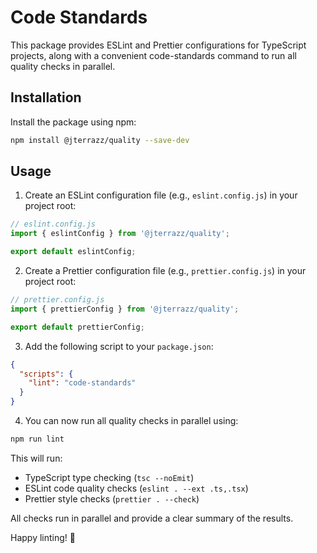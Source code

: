 # Code Standards

This package provides ESLint and Prettier configurations for TypeScript projects, along with a convenient code-standards command to run all quality checks in parallel.

## Installation

Install the package using npm:

```bash
npm install @jterrazz/quality --save-dev
```

## Usage

1. Create an ESLint configuration file (e.g., `eslint.config.js`) in your project root:

```javascript
// eslint.config.js
import { eslintConfig } from '@jterrazz/quality';

export default eslintConfig;
```

2. Create a Prettier configuration file (e.g., `prettier.config.js`) in your project root:

```javascript
// prettier.config.js
import { prettierConfig } from '@jterrazz/quality';

export default prettierConfig;
```

3. Add the following script to your `package.json`:

```json
{
  "scripts": {
    "lint": "code-standards"
  }
}
```

4. You can now run all quality checks in parallel using:

```bash
npm run lint
```

This will run:

- TypeScript type checking (`tsc --noEmit`)
- ESLint code quality checks (`eslint . --ext .ts,.tsx`)
- Prettier style checks (`prettier . --check`)

All checks run in parallel and provide a clear summary of the results.

Happy linting! 🚀
